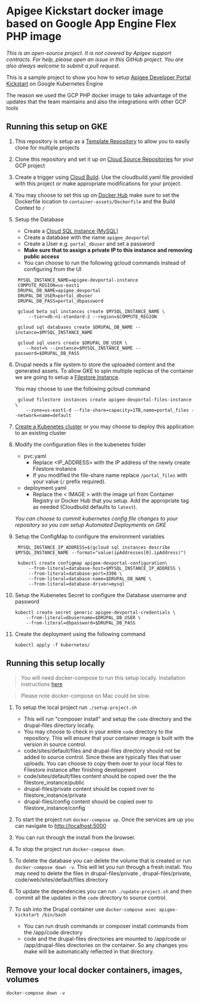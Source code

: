 # Apigee Kickstart docker image based on Google App Engine Flex PHP image

_This is an open-source project. It is not covered by Apigee support contracts. 
 For help, please open an issue in this GitHub project. You are also always welcome to submit a pull request._

This is a sample project to show you how to setup [Apigee Developer Portal Kickstart](https://www.drupal.org/project/apigee_devportal_kickstart) on Google Kubernetes Engine

The reason we used the GCP PHP docker image to take advantage of the updates that the team maintains and also the integrations with other GCP tools

## Running this setup on GKE

1. This repository is setup as a [Template Repository](https://help.github.com/en/github/creating-cloning-and-archiving-repositories/creating-a-repository-from-a-template) to allow you to easily clone for multiple projects
2. Clone this repository and set it up on [Cloud Source Repositories](https://source.cloud.google.com/) for your GCP project
3. Create a trigger using [Cloud Build](https://console.cloud.google.com/cloud-build/triggers).
   Use the cloudbuild.yaml file provided with this project or make appropriate modifications for your project.
4. You may choose to set this up on [Docker Hub](https://hub.docker.com) make sure to set the Dockerfile location 
   to `container-assets/Dockerfile` and the Build Context to `/`
5. Setup the Database
   - Create a [Cloud SQL instance (MySQL)](https://console.cloud.google.com/sql/create-instance-mysql)
   - Create a database with the name `apigee_devportal`
   - Create a User e.g. `portal_dbuser` and set a password
   - **Make sure that to assign a private IP to this instance and removing public access** 
   - You can choose to run the following gcloud commands instead of configuring from the UI
   ```
    MYSQL_INSTANCE_NAME=apigee-devportal-instance
    COMPUTE_REGION=us-east1
    DRUPAL_DB_NAME=apigee_devportal
    DRUPAL_DB_USER=portal_dbuser
    DRUPAL_DB_PASS=portal_dbpassword

    gcloud beta sql instances create $MYSQL_INSTANCE_NAME \
        --tier=db-n1-standard-2 --region=$COMPUTE_REGION
    
    gcloud sql databases create $DRUPAL_DB_NAME --instance=$MYSQL_INSTANCE_NAME
    
    gcloud sql users create $DRUPAL_DB_USER \
       --host=% --instance=$MYSQL_INSTANCE_NAME --password=$DRUPAL_DB_PASS
    ```
6. Drupal needs a file system to store the uploaded content and the generated assets. To allow GKE to spin multiple 
   replicas of the container we are going to setup a [Filestore Instance](https://console.cloud.google.com/filestore/locations/-/instances/new).
   
   You may choose to use the following gcloud command
   ```
    gcloud filestore instances create apigee-devportal-files-instance \
       --zone=us-east1-d --file-share=capacity=1TB,name=portal_files --network=name=default
    ```
7. [Create a Kubenetes cluster](https://console.cloud.google.com/kubernetes/add) or you may choose to deploy this application to an existing cluster

8. Modify the configuration files in the kubenetes folder
   - pvc.yaml 
     - Replace <IP_ADDRESS> with the IP address of the newly create Filestore instance
     - If you modifled the file-share name replace `/portal_files` with your value (`/` prefix required).
   - deployment.yaml
     - Replace the < IMAGE > with the image url from Container Registry or Docker Hub that you setup. 
     Add the appropriate tag as needed (Cloudbuild defaults to `latest`).

   _You can choose to commit kubernetes config file changes to your repository so you can setup Automated Deployments on GKE_

9. Setup the ConfigMap to configure the environment variables
   ```
    MYSQL_INSTANCE_IP_ADDRESS=$(gcloud sql instances describe $MYSQL_INSTANCE_NAME --format="value(ipAddresses[0].ipAddress)")
   
    kubectl create configmap apigee-devportal-configuration\
        --from-literal=database-host=$MYSQL_INSTANCE_IP_ADDRESS \
        --from-literal=database-port=3306 \
        --from-literal=database-name=$DRUPAL_DB_NAME \
        --from-literal=database-driver=mysql    
    ```
10. Setup the Kubenetes Secret to configure the Database username and password
    ```
    kubectl create secret generic apigee-devportal-credentials \
        --from-literal=dbusername=$DRUPAL_DB_USER \
        --from-literal=dbpassword=$DRUPAL_DB_PASS
    ```

11. Create the deployment using the following command
    ```
    kubectl apply -f kubernetes/
    ```

## Running this setup locally
<a id="run-this-setup"></a>
> You will need docker-compose to run this setup locally. Installation instructions [here](https://docs.docker.com/compose/install/)

> Please note docker-compose on Mac could be slow. 

1. To setup the local project run `./setup-project.sh`
   - This will run "composer install" and setup the `code` directory and the drupal-files directory locally.
   - You may choose to check in your entire `code` directory to the repository. This will ensure that your
   container image is built with the version in source control.
   - code/sites/default/files and drupal-files directory should not be added to source control. 
   Since these are typically files that user uploads. 
   You can choose to copy them over to your local files to Filestore instance after finishing development
    - code/sites/default/files content should be copied over the the filestore_instance/public
    - drupal-files/private content should be copied over to filestore_instance/private
    - drupal-files/config content should be copied over to filestore_instance/config
    
2. To start the project run `docker-compose up`. Once the services are up you can navigate to [http://localhost:5000](http://localhost:5000)

3. You can run through the install from the browser.

4. To stop the project run `docker-compose down`. 

5. To delete the database you can delete the volume that is created or run `docker-compose down -v`. This will let you run through a fresh install. 
   You may need to delete the files in drupal-files/private , drupal-files/private, code/web/sites/default/files directory 

6. To update the dependencies you can run `./update-project.sh` and then commit all the updates in the `code` directory to source control.

7. To ssh into the Drupal container use `docker-compose exec apigee-kickstart /bin/bash`
    - You can run drush commands or composer install commands from the /app/code directory
    - code and the drupal-files directories are mounted to /app/code or /app/drupal-files directories on the container. 
    So any changes you make will be automatically reflected in that directory.

## Remove your local docker containers, images, volumes

    docker-compose down -v

